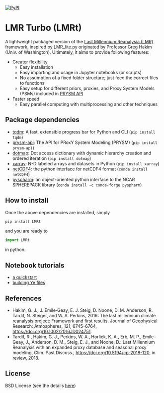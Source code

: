 [![PyPI](https://img.shields.io/pypi/v/LMRt.svg)]()

# LMR Turbo (LMRt)

A lightweight packaged version of the [Last Millennium Reanalysia (LMR)](https://github.com/modons/LMR) framework,
inspired by LMR_lite.py originated by Professor Greg Hakim (Univ. of Washington).
Ultimately, it aims to provide following features:

+ Greater flexibility
    + Easy installation
    + Easy importing and usage in Jupyter notebooks (or scripts)
    + No assumption of a fixed folder structure; just feed the correct files to functions
    + Easy setup for different priors, proxies, and Proxy System Models (PSMs) included in [PRYSM API](https://github.com/fzhu2e/prysm-api)
+ Faster speed
    + Easy parallel computing with multiprocessing and other techniques

## Package dependencies
+ [tqdm](https://github.com/tqdm/tqdm): A fast, extensible progress bar for Python and CLI (`pip install tqdm`)
+ [prysm-api](https://github.com/fzhu2e/prysm-api): The API for PRoxY System Modeling (PRYSM) (`pip install prysm-api`)
+ [dotmap](https://github.com/drgrib/dotmap): Dot access dictionary with dynamic hierarchy creation and ordered iteration (`pip install dotmap`)
+ [xarray](https://github.com/pydata/xarray): N-D labeled arrays and datasets in Python (`pip install xarray`)
+ [netCDF4](https://github.com/Unidata/netcdf4-python): the python interface for netCDF4 format (`conda install netCDF4`)
+ [pyspharm](https://code.google.com/archive/p/pyspharm/): an  object-oriented python interface to the NCAR SPHEREPACK library (`conda install -c conda-forge pyspharm`)

## How to install
Once the above dependencies are installed, simply
```bash
pip install LMRt
```
and you are ready to
```python
import LMRt
```
in python.

## Notebook tutorials
+ [a quickstart](https://nbviewer.jupyter.org/github/fzhu2e/LMRt/blob/master/notebooks/01.lmrt_quickstart.ipynb)
+ [building Ye files](https://nbviewer.jupyter.org/github/fzhu2e/LMRt/blob/master/notebooks/02.build_Ye.ipynb)

## References
+ Hakim, G. J., J. Emile‐Geay, E. J. Steig, D. Noone, D. M. Anderson, R. Tardif, N. Steiger, and W. A. Perkins, 2016: The last millennium climate reanalysis project: Framework and first results. Journal of Geophysical Research: Atmospheres, 121, 6745–6764, https://doi.org/10.1002/2016JD024751.
+ Tardif, R., Hakim, G. J., Perkins, W. A., Horlick, K. A., Erb, M. P., Emile-Geay, J., Anderson, D. M., Steig, E. J., and Noone, D.: Last Millennium Reanalysis with an expanded proxy database and seasonal proxy modeling, Clim. Past Discuss., https://doi.org/10.5194/cp-2018-120, in review, 2018.

## License
BSD License (see the details [here](LICENSE))
